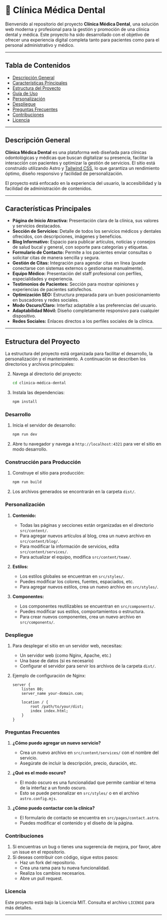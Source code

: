 # 🦷 Clínica Médica Dental

Bienvenido al repositorio del proyecto **Clínica Médica Dental**, una solución web moderna y profesional para la gestión y promoción de una clínica dental y médica. Este proyecto ha sido desarrollado con el objetivo de ofrecer una experiencia digital completa tanto para pacientes como para el personal administrativo y médico.

---

## Tabla de Contenidos

- [Descripción General](#descripción-general)
- [Características Principales](#características-principales)
- [Estructura del Proyecto](#estructura-del-proyecto)
- [Guía de Uso](#guía-de-uso)
- [Personalización](#personalización)
- [Despliegue](#despliegue)
- [Preguntas Frecuentes](#preguntas-frecuentes)
- [Contribuciones](#contribuciones)
- [Licencia](#licencia)

---

## Descripción General

**Clínica Médica Dental** es una plataforma web diseñada para clínicas odontológicas y médicas que buscan digitalizar su presencia, facilitar la interacción con pacientes y optimizar la gestión de servicios. El sitio está construido utilizando Astro y [Tailwind CSS](https://tailwindcss.com/), lo que garantiza un rendimiento óptimo, diseño responsivo y facilidad de personalización.

El proyecto está enfocado en la experiencia del usuario, la accesibilidad y la facilidad de administración de contenidos.

---

## Características Principales

- **Página de Inicio Atractiva:** Presentación clara de la clínica, sus valores y servicios destacados.
- **Sección de Servicios:** Detalle de todos los servicios médicos y dentales ofrecidos, con descripciones, imágenes y beneficios.
- **Blog Informativo:** Espacio para publicar artículos, noticias y consejos de salud bucal y general, con soporte para categorías y etiquetas.
- **Formulario de Contacto:** Permite a los pacientes enviar consultas o solicitar citas de manera sencilla y segura.
- **Gestión de Citas:** Integración para agendar citas en línea (puede conectarse con sistemas externos o gestionarse manualmente).
- **Equipo Médico:** Presentación del staff profesional con perfiles, especialidades y experiencia.
- **Testimonios de Pacientes:** Sección para mostrar opiniones y experiencias de pacientes satisfechos.
- **Optimización SEO:** Estructura preparada para un buen posicionamiento en buscadores y redes sociales.
- **Modo Oscuro/Claro:** Interfaz adaptable a las preferencias del usuario.
- **Adaptabilidad Móvil:** Diseño completamente responsivo para cualquier dispositivo.
- **Redes Sociales:** Enlaces directos a los perfiles sociales de la clínica.
---

## Estructura del Proyecto
La estructura del proyecto está organizada para facilitar el desarrollo, la personalización y el mantenimiento. A continuación se describen los directorios y archivos principales:


2. Navega al directorio del proyecto:
   ```bash
   cd clinica-médica-dental
   ```

3. Instala las dependencias:
   ```bash
   npm install
   ```

### Desarrollo

1. Inicia el servidor de desarrollo:
   ```bash
   npm run dev
   ```

2. Abre tu navegador y navega a `http://localhost:4321` para ver el sitio en modo desarrollo.

### Construcción para Producción

1. Construye el sitio para producción:
   ```bash
   npm run build
   ```

2. Los archivos generados se encontrarán en la carpeta `dist/`.

### Personalización

1. **Contenido:**
   - Todas las páginas y secciones están organizadas en el directorio `src/content/`.
   - Para agregar nuevos artículos al blog, crea un nuevo archivo en `src/content/blog/`.
   - Para modificar la información de servicios, edita `src/content/services/`.
   - Para actualizar el equipo, modifica `src/content/team/`.

2. **Estilos:**
   - Los estilos globales se encuentran en `src/styles/`.
   - Puedes modificar los colores, fuentes, espaciados, etc.
   - Para agregar nuevos estilos, crea un nuevo archivo en `src/styles/`.

3. **Componentes:**
   - Los componentes reutilizables se encuentran en `src/components/`.
   - Puedes modificar sus estilos, comportamientos o estructura.
   - Para crear nuevos componentes, crea un nuevo archivo en `src/components/`.

### Despliegue

1. Para desplegar el sitio en un servidor web, necesitas:
   - Un servidor web (como Nginx, Apache, etc.)
   - Una base de datos (si es necesario)
   - Configurar el servidor para servir los archivos de la carpeta `dist/`.

2. Ejemplo de configuración de Nginx:
   ```nginx
   server {
       listen 80;
       server_name your-domain.com;

       location / {
           root /path/to/your/dist;
           index index.html;
       }
   }
   ```

### Preguntas Frecuentes

1. **¿Cómo puedo agregar un nuevo servicio?**
   - Crea un nuevo archivo en `src/content/services/` con el nombre del servicio.
   - Asegúrate de incluir la descripción, precio, duración, etc.

2. **¿Qué es el modo oscuro?**
   - El modo oscuro es una funcionalidad que permite cambiar el tema de la interfaz a un fondo oscuro.
   - Esto se puede personalizar en `src/styles/` o en el archivo `astro.config.mjs`.

3. **¿Cómo puedo contactar con la clínica?**
   - El formulario de contacto se encuentra en `src/pages/contact.astro`.
   - Puedes modificar el contenido y el diseño de la página.

### Contribuciones

1. Si encuentras un bug o tienes una sugerencia de mejora, por favor, abre un issue en el repositorio.
2. Si deseas contribuir con código, sigue estos pasos:
   - Haz un fork del repositorio.
   - Crea una rama para tu nueva funcionalidad.
   - Realiza los cambios necesarios.
   - Abre un pull request.

### Licencia

Este proyecto está bajo la Licencia MIT. Consulta el archivo `LICENSE` para más detalles.

---
